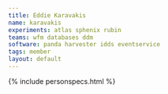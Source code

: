 ```yaml
---
title: Eddie Karavakis
name: karavakis
experiments: atlas sphenix rubin
teams: wfm databases ddm
software: panda harvester idds eventservice
tags: member
layout: default
---
```


{% include personspecs.html %}
